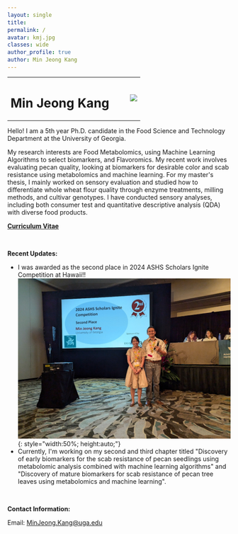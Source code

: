 ```yaml
---
layout: single
title:
permalink: /
avatar: kmj.jpg
classes: wide
author_profile: true
author: Min Jeong Kang
---
```


<table style="width: 100%;">
  <tr>
	<td style="width: 90%; border-bottom:0px;"><h1>Min Jeong Kang</h1></td>
	<td style="width: 10%; border-bottom:0px;"><img src="assets/images/uga-logo.png"/></td>
  </tr>
</table>

Hello! I am a 5th year Ph.D. candidate in the Food Science and Technology Department at the University of Georgia.

My research interests are Food Metabolomics, using Machine Learning Algorithms to select biomarkers, and Flavoromics. My recent work involves evaluating pecan quality, looking at biomarkers for desirable color and scab resistance using metabolomics and machine learning. For my master's thesis, I mainly worked on sensory evaluation and studied how to differentiate whole wheat flour quality through enzyme treatments, milling methods, and cultivar genotypes. I have conducted sensory analyses, including both consumer test and quantitative descriptive analysis (QDA) with diverse food products.

**<a href="files/CV_Min Jeong Kang_Final.pdf">Curriculum Vitae</a>**

<br>

**Recent Updates:**

* I was awarded as the second place in 2024 ASHS Scholars Ignite Competition at Hawaii!! 
![presentation](assets/images/ignite.jpg){: style="width:50%; height:auto;"}
* Currently, I'm working on my second and third chapter titled "Discovery of early biomarkers for the scab resistance of pecan seedlings using metabolomic analysis combined with machine learning algorithms" and "Discovery of mature biomarkers for scab resistance of pecan tree leaves using metabolomics and machine learning". 
  
<br>

**Contact Information:**

Email: MinJeong.Kang@uga.edu
